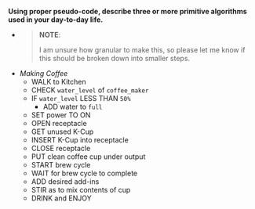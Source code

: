 **Using proper pseudo-code, describe three or more primitive algorithms used in your day-to-day life.**
   - > **NOTE**:
     >
     > I am unsure how granular to make this, so please let me know if this should be broken down into smaller steps.
   - _Making Coffee_
     - WALK to Kitchen
     - CHECK `water_level` of `coffee_maker`
     - IF `water_level` LESS THAN `50%`
       - ADD water to `full`
     - SET power TO ON
     - OPEN receptacle
     - GET unused K-Cup
     - INSERT K-Cup into receptacle
     - CLOSE receptacle
     - PUT clean coffee cup under output
     - START brew cycle
     - WAIT for brew cycle to complete
     - ADD desired add-ins
     - STIR as to mix contents of cup
     - DRINK and ENJOY